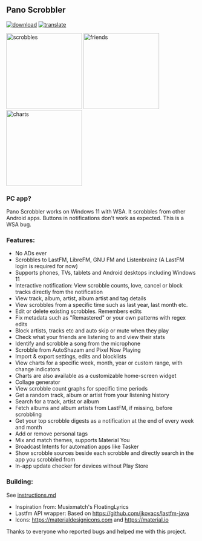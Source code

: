 ## Pano Scrobbler
[play-store]: shields/play-store.svg
[play-store-link]: https://play.google.com/store/apps/details?id=com.arn.scrobble

[ko-fi]: shields/ko-fi.svg
[ko-fi-link]: https://ko-fi.com/kawaiiDango

[crowdin]: shields/crowdin.svg
[crowdin-link]: https://crowdin.com/project/pscrobbler

[![download][play-store]][play-store-link] [![translate][crowdin]][crowdin-link]

<img src="https://i.imgur.com/XGmtOP5.jpg" alt="scrobbles" width="200"/> <img src="https://i.imgur.com/m1lbrU6l.jpg" alt="friends" width="200"/> <img src="https://i.imgur.com/7kETocF.jpg" alt="charts" width="200"/>

### PC app?
Pano Scrobbler works on Windows 11 with WSA. It scrobbles from other Android apps.
Buttons in notifications don't work as expected. This is a WSA bug.

### Features:
- No ADs ever
- Scrobbles to LastFM, LibreFM, GNU FM and Listenbrainz (A LastFM login is required for now)
- Supports phones, TVs, tablets and Android desktops including Windows 11
- Interactive notification: View scrobble counts, love, cancel or block tracks directly from the notification
- View track, album, artist, album artist and tag details
- View scrobbles from a specific time such as last year, last month etc.
- Edit or delete existing scrobbles. Remembers edits
- Fix metadata such as "Remastered" or your own patterns with regex edits
- Block artists, tracks etc and auto skip or mute when they play
- Check what your friends are listening to and view their stats
- Identify and scrobble a song from the microphone
- Scrobble from AutoShazam and Pixel Now Playing
- Import & export settings, edits and blocklists
- View charts for a specific week, month, year or custom range, with change indicators
- Charts are also available as a customizable home-screen widget
- Collage generator
- View scrobble count graphs for specific time periods
- Get a random track, album or artist from your listening history
- Search for a track, artist or album
- Fetch albums and album artists from LastFM, if missing, before scrobbling
- Get your top scrobble digests as a notification at the end of every week and month
- Add or remove personal tags
- Mix and match themes, supports Material You
- Broadcast Intents for automation apps like Tasker
- Show scrobble sources beside each scrobble and directly search in the app you scrobbled from
- In-app update checker for devices without Play Store

### Building:
See [instructions.md](instructions.md)

- Inspiration from: Musixmatch's FloatingLyrics
- Lastfm API wrapper: Based on https://github.com/jkovacs/lastfm-java
- Icons: https://materialdesignicons.com and https://material.io

Thanks to everyone who reported bugs and helped me with this project.